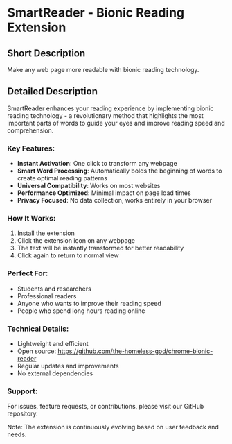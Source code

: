 # SmartReader - Bionic Reading Extension

## Short Description
Make any web page more readable with bionic reading technology.

## Detailed Description
SmartReader enhances your reading experience by implementing bionic reading technology - a revolutionary method that highlights the most important parts of words to guide your eyes and improve reading speed and comprehension.

### Key Features:
- **Instant Activation**: One click to transform any webpage
- **Smart Word Processing**: Automatically bolds the beginning of words to create optimal reading patterns
- **Universal Compatibility**: Works on most websites
- **Performance Optimized**: Minimal impact on page load times
- **Privacy Focused**: No data collection, works entirely in your browser

### How It Works:
1. Install the extension
2. Click the extension icon on any webpage
3. The text will be instantly transformed for better readability
4. Click again to return to normal view

### Perfect For:
- Students and researchers
- Professional readers
- Anyone who wants to improve their reading speed
- People who spend long hours reading online

### Technical Details:
- Lightweight and efficient
- Open source: https://github.com/the-homeless-god/chrome-bionic-reader
- Regular updates and improvements
- No external dependencies

### Support:
For issues, feature requests, or contributions, please visit our GitHub repository.

Note: The extension is continuously evolving based on user feedback and needs. 

